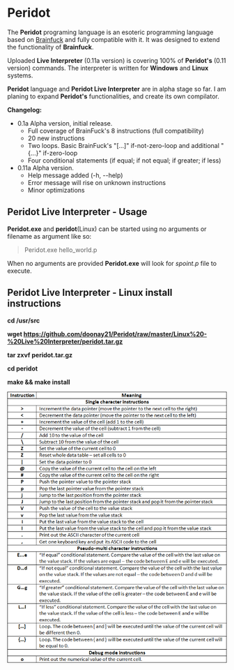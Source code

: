 Peridot
=======

The **Peridot** programing language is an esoteric programming language based on [Brainfuck](http://en.wikipedia.org/wiki/Brainfuck) and fully compatible with it.
It was designed to extend the functionality of **Brainfuck**.

Uploaded **Live Interpreter** (0.11a version) is covering 100% of **Peridot's** (0.11 version) commands. The interpreter is written for **Windows** and **Linux** systems.

**Peridot** language and **Peridot Live Interpreter** are in alpha stage so far. I am planing to expand **Peridot's** functionalities, and create its own compilator.

**Changelog:**
* 0.1a Alpha version, initial release.
  * Full coverage of BrainFuck's 8 instructions (full compatibility)
  * 20 new instructions
  * Two loops. Basic BrainFuck's "[...]" if-not-zero-loop and additional "{...}" if-zero-loop
  * Four conditional statements (if equal; if not equal; if greater; if less)
* 0.11a Alpha version.
  * Help message added (-h, --help)
  * Error message will rise on unknown instructions
  * Minor optimizations

Peridot Live Interpreter - Usage
--------------------------------

**Peridot.exe** and **peridot**(Linux) can be started using no arguments or filename as argument like so:

> Peridot.exe hello_world.p

When no arguments are provided **Peridot.exe** will look for *spoint.p* file to execute.

Peridot Live Interpreter - Linux install instructions
-----------------------------------------------------

**cd /usr/src**

**wget https://github.com/doonay21/Peridot/raw/master/Linux%20-%20Live%20Interpreter/peridot.tar.gz**

**tar zxvf peridot.tar.gz**

**cd peridot**

**make && make install**

![Instruction table](https://github.com/doonay21/Peridot/raw/master/instruction_table.png)
